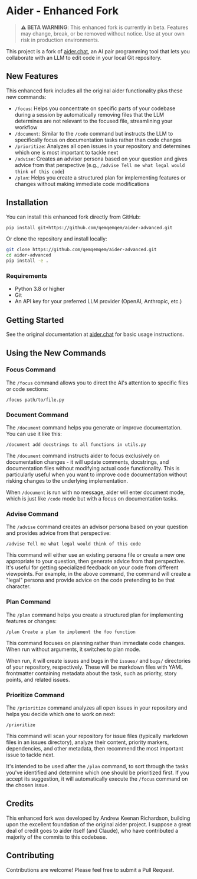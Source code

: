 # Aider - Enhanced Fork

> **⚠️ BETA WARNING**: This enhanced fork is currently in beta. Features may change, break, or be removed without notice. Use at your own risk in production environments.

This project is a fork of [aider.chat](https://aider.chat/), an AI pair programming tool that lets you collaborate with an LLM to edit code in your local Git repository.

## New Features

This enhanced fork includes all the original aider functionality plus these new commands:

- `/focus`: Helps you concentrate on specific parts of your codebase during a session by automatically removing files that the LLM determines are not relevant to the focused file, streamlining your workflow
- `/document`: Similar to the `/code` command but instructs the LLM to specifically focus on documentation tasks rather than code changes
- `/prioritize`: Analyzes all open issues in your repository and determines which one is most important to tackle next
- `/advise`: Creates an advisor persona based on your question and gives advice from that perspective (e.g., `/advise Tell me what legal would think of this code`)
- `/plan`: Helps you create a structured plan for implementing features or changes without making immediate code modifications

## Installation

You can install this enhanced fork directly from GitHub:

```bash
pip install git+https://github.com/qemqemqem/aider-advanced.git
```

Or clone the repository and install locally:

```bash
git clone https://github.com/qemqemqem/aider-advanced.git
cd aider-advanced
pip install -e .
```

### Requirements

- Python 3.8 or higher
- Git
- An API key for your preferred LLM provider (OpenAI, Anthropic, etc.)

## Getting Started

See the original documentation at [aider.chat](https://aider.chat/) for basic usage instructions.

## Using the New Commands

### Focus Command

The `/focus` command allows you to direct the AI's attention to specific files or code sections:

```
/focus path/to/file.py
```

### Document Command

The `/document` command helps you generate or improve documentation. You can use it like this:

```
/document add docstrings to all functions in utils.py
```

The `/document` command instructs aider to focus exclusively on documentation changes - it will update comments, docstrings, and documentation files without modifying actual code functionality. This is particularly useful when you want to improve code documentation without risking changes to the underlying implementation.

When `/document` is run with no message, aider will enter document mode, which is just like `/code` mode but with a focus on documentation tasks.

### Advise Command

The `/advise` command creates an advisor persona based on your question and provides advice from that perspective:

```
/advise Tell me what legal would think of this code
```

This command will either use an existing persona file or create a new one appropriate to your question, then generate advice from that perspective. It's useful for getting specialized feedback on your code from different viewpoints. For example, in the above command, the command will create a "legal" persona and provide advice on the code pretending to be that character. 

### Plan Command

The `/plan` command helps you create a structured plan for implementing features or changes:

```
/plan Create a plan to implement the foo function
```

This command focuses on planning rather than immediate code changes. When run without arguments, it switches to plan mode.

When run, it will create issues and bugs in the `issues/` and `bugs/` directories of your repository, respectively. These will be markdown files with YAML frontmatter containing metadata about the task, such as priority, story points, and related issues.

### Prioritize Command

The `/prioritize` command analyzes all open issues in your repository and helps you decide which one to work on next:

```
/prioritize
```

This command will scan your repository for issue files (typically markdown files in an issues directory), analyze their content, priority markers, dependencies, and other metadata, then recommend the most important issue to tackle next.

It's intended to be used after the `/plan` command, to sort through the tasks you've identified and determine which one should be prioritized first. If you accept its suggestion, it will automatically execute the `/focus` command on the chosen issue.

## Credits

This enhanced fork was developed by Andrew Keenan Richardson, building upon the excellent foundation of the original aider project. I suppose a great deal of credit goes to aider itself (and Claude), who have contributed a majority of the commits to this codebase. 

## Contributing

Contributions are welcome! Please feel free to submit a Pull Request.
